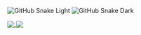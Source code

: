 ![GitHub Snake Light](https://ytzkahagpsrnsfliekzi.supabase.co/storage/v1/object/public/assets/github-contribution-grid-snake.svg#gh-light-mode-only)
![GitHub Snake Dark](https://ytzkahagpsrnsfliekzi.supabase.co/storage/v1/object/public/assets/github-contribution-grid-snake-dark.svg#gh-dark-mode-only)

<a href="https://github.com/anuraghazra/github-readme-stats">
  <img align="center" src="https://github-readme-stats.vercel.app/api?username=yardenshoham&hide=stars&count_private=true&show_icons=true&theme=dark" />
</a>
<a href="https://github.com/anuraghazra/github-readme-stats">
  <img align="center" src="https://github-readme-stats.vercel.app/api/top-langs/?username=yardenshoham&layout=compact&theme=dark" />
</a>